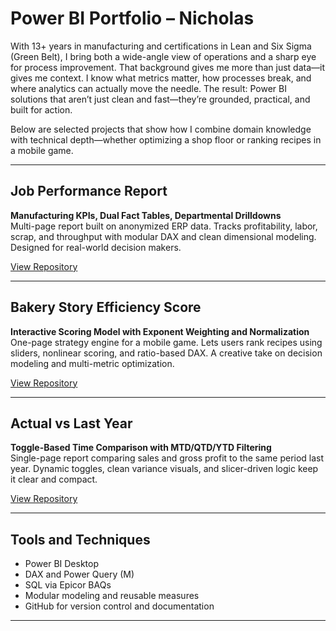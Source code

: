 # Power BI Portfolio – Nicholas

With 13+ years in manufacturing and certifications in Lean and Six Sigma (Green Belt), I bring both a wide-angle view of operations and a sharp eye for process improvement. That background gives me more than just data—it gives me context. I know what metrics matter, how processes break, and where analytics can actually move the needle. The result: Power BI solutions that aren’t just clean and fast—they’re grounded, practical, and built for action.

Below are selected projects that show how I combine domain knowledge with technical depth—whether optimizing a shop floor or ranking recipes in a mobile game.

---

## Job Performance Report  
**Manufacturing KPIs, Dual Fact Tables, Departmental Drilldowns**  
Multi-page report built on anonymized ERP data. Tracks profitability, labor, scrap, and throughput with modular DAX and clean dimensional modeling. Designed for real-world decision makers.

[View Repository](https://github.com/Nicholas-BI/powerbi-job-performance)

---

## Bakery Story Efficiency Score  
**Interactive Scoring Model with Exponent Weighting and Normalization**  
One-page strategy engine for a mobile game. Lets users rank recipes using sliders, nonlinear scoring, and ratio-based DAX. A creative take on decision modeling and multi-metric optimization.

[View Repository](https://github.com/Nicholas-BI/bakery-efficiency-score/tree/main)

---

## Actual vs Last Year  
**Toggle-Based Time Comparison with MTD/QTD/YTD Filtering**  
Single-page report comparing sales and gross profit to the same period last year. Dynamic toggles, clean variance visuals, and slicer-driven logic keep it clear and compact.

[View Repository](https://github.com/Nicholas-BI/sales-vs-last-year)

---

## Tools and Techniques

- Power BI Desktop  
- DAX and Power Query (M)  
- SQL via Epicor BAQs  
- Modular modeling and reusable measures  
- GitHub for version control and documentation
---
